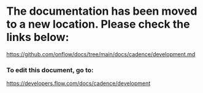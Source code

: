 # The documentation has been moved to a new location. Please check the links below:

https://github.com/onflow/docs/tree/main/docs/cadence/development.md

### To edit this document, go to:

https://developers.flow.com/docs/cadence/development


